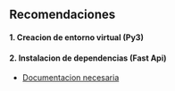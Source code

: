 ## Recomendaciones


####  1. Creacion de entorno virtual (Py3)

####  2. Instalacion de dependencias (Fast Api)

- [Documentacion necesaria](https://www.github.com/octokatherine)


